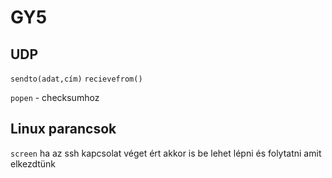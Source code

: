 # GY5
## UDP

`sendto(adat,cím)`
`recievefrom()`

`popen` - checksumhoz

## Linux parancsok
`screen` ha az ssh kapcsolat véget ért akkor is be lehet lépni és folytatni amit elkezdtünk
